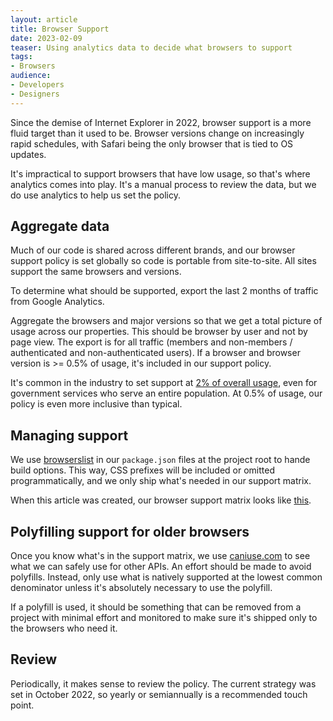```yaml
---
layout: article
title: Browser Support
date: 2023-02-09
teaser: Using analytics data to decide what browsers to support
tags:
- Browsers
audience:
- Developers
- Designers
---
```

Since the demise of Internet Explorer in 2022, browser support is a more fluid target than it used to be. Browser versions change on increasingly rapid schedules, with Safari being the only browser that is tied to OS updates. 

It's impractical to support browsers that have low usage, so that's where analytics comes into play. It's a manual process to review the data, but we do use analytics to help us set the policy. 

## Aggregate data
Much of our code is shared across different brands, and our browser support policy is set globally so code is portable from site-to-site. All sites support the same browsers and versions. 

To determine what should be supported, export the last 2 months of traffic from Google Analytics. 

Aggregate the browsers and major versions so that we get a total picture of usage across our properties. This should be browser by user and not by page view. The export is for all traffic (members and non-members / authenticated and non-authenticated users). If a browser and browser version is >= 0.5% of usage, it's included in our support policy. 

It's common in the industry to set support at [2% of overall usage](https://gds.blog.gov.uk/2012/01/25/support-for-browsers/), even for government services who serve an entire population. At 0.5% of usage, our policy is even more inclusive than typical.

## Managing support
We use [browserslist](https://browsersl.ist/) in our `package.json` files at the project root to hande build options. This way, CSS prefixes will be included or omitted programmatically, and we only ship what's needed in our support matrix. 

When this article was created, our browser support matrix looks like [this](https://browsersl.ist/#q=%3E+0.25%25+and+not+Android+%3C%3D+4.4+and+not+dead%2C+safari+%3E%3D+12%2C+ios_saf+%3E%3D+12).

## Polyfilling support for older browsers
Once you know what's in the support matrix, we use [caniuse.com](https://caniuse.com) to see what we can safely use for other APIs. An effort should be made to avoid polyfills. Instead, only use what is natively supported at the lowest common denominator unless it's absolutely necessary to use the polyfill.

If a polyfill is used, it should be something that can be removed from a project with minimal effort and monitored to make sure it's shipped only to the browsers who need it.

## Review
Periodically, it makes sense to review the policy. The current strategy was set in October 2022, so yearly or semiannually is a recommended touch point.
